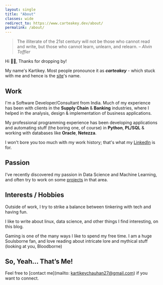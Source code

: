 ```yaml
---
layout: single
title: "About"
classes: wide
redirect_to: https://www.carteakey.dev/about/
permalink: /about/
---
```


> The illiterate of the 21st century will not be those who cannot read and write, but those who cannot learn, unlearn, and relearn. – _Alvin Toffler_

Hi 👋🏼, Thanks for dropping by!

My name's Kartikey. Most people pronounce it as **_carteakey_** - which stuck with me and hence is the [site](https://carteakey.dev)'s name.

## Work

I'm a Software Developer/Consultant from India. Much of my experience has been with clients in the **Supply Chain** & **Banking** industries, where I helped in the analysis, design & implementation of business applications.

My professional programming experience has been developing applications and automating stuff (the boring one, of course) in **Python**, **PL/SQL** & working with databases like **Oracle**, **Netezza**.

I won't bore you too much with my work history; that's what my [LinkedIn](https://www.linkedin.com/in/kartikeychauhan) is for.

## Passion

I’ve recently discovered my passion in Data Science and Machine Learning, and often try to work on some [projects](https://github.com/carteakey) in that area.

## Interests / Hobbies

Outside of work, I try to strike a balance between tinkering with tech and having fun.

I like to write about linux, data science, and other things I find interesting, on this blog.

Gaming is one of the many ways I like to spend my free time. I am a huge Soulsborne fan, and love reading about intricate lore and mythical stuff (looking at you, Bloodborne)

## So, Yeah… That’s Me!

Feel free to [contact me](mailto: kartikeychauhan27@gmail.com) if you want to connect.
